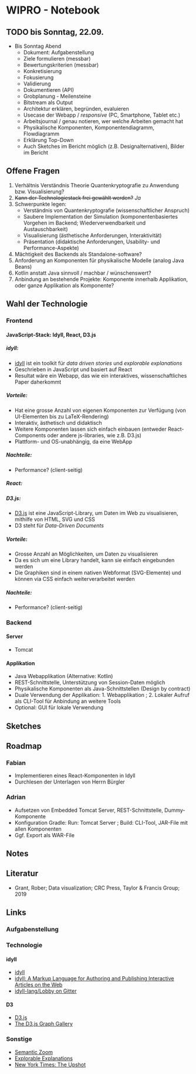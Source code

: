 # WIPRO - Notebook

## TODO bis Sonntag, 22.09. 
* Bis Sonntag Abend
	* Dokument: Aufgabenstellung
	* Ziele formulieren (messbar)
	* Bewertungskriterien (messbar)
	* Konkretisierung
	* Fokusierung
	* Validierung
	* Dokumentieren (API)
	* Grobplanung - Meilensteine
	* Bitstream als Output
	* Architektur erklären, begründen, evaluieren
	* Usecase der Webapp / *responsive* (PC, Smartphone, Tablet etc.)
	* Arbeitsjournal / genau notieren, wer welche Arbeiten gemacht hat
	* Physikalische Komponenten, Komponentendiagramm, Flowdiagramm
	* Erklärung Top-Down
	* Auch Sketches im Bericht möglich (z.B. Designalternativen), Bilder im Bericht

## Offene Fragen

1. Verhältnis Verständnis Theorie Quantenkryptografie zu Anwendung bzw. Visualisierung?
2. ~~Kann der Technologiestack frei gewählt werden?~~ _Ja_
3. Schwerpunkte legen:
	* Verständnis von Quantenkryptografie (wissenschaftlicher Anspruch)
	* Saubere Implementation der Simulation (komponentenbasiertes Vorgehen im Backend; Wiederverwendbarkeit und Austauschbarkeit)
	* Visualisierung (ästhetische Anforderungen, Interaktivität)
	* Präsentation (didaktische Anforderungen, Usability- und Performance-Aspekte) 
4. Mächtigkeit des Backends als Standalone-software?
5. Anforderung an Komponenten für physikalische Modelle (analog Java Beans)
6. Kotlin anstatt Java sinnvoll / machbar / wünschenswert? 
7. Anbindung an bestehende Projekte: Komponente innerhalb Applikation, oder ganze Applikation als Komponente? 

## Wahl der Technologie

### Frontend

#### JavaScript-Stack: Idyll, React, D3.js

##### idyll:
* [idyll](https://idyll-lang.org) ist ein toolkit für _data driven stories_ und _explorable explanations_
* Geschrieben in JavaScript und basiert auf React
* Resultat wäre ein Webapp, das wie ein interaktives, wissenschaftliches Paper daherkommt

##### Vorteile:
* Hat eine grosse Anzahl von eigenen Komponenten zur Verfügung (von UI-Elementen bis zu LaTeX-Rendering)
* Interaktiv, ästhetisch und didaktisch
* Weitere Komponenten lassen sich einfach einbauen (entweder React-Components oder andere js-libraries, wie z.B. D3.js)
* Plattform- und OS-unabhängig, da eine WebApp

##### Nachteile:
* Performance? (client-seitig)

##### React:

##### D3.js:
* [D3.js](https://d3js.org) ist eine JavaScript-Library, um Daten im Web zu visualisieren, mithilfe von HTML, SVG und CSS
* D3 steht für _Data-Driven Documents_

##### Vorteile:
* Grosse Anzahl an Möglichkeiten, um Daten zu visualisieren
* Da es sich um eine Library handelt, kann sie einfach eingebunden werden
* Die Graphiken sind in einem nativen Webformat (SVG-Elemente) und können via CSS einfach weiterverarbeitet werden

##### Nachteile:
* Performance? (client-seitig)

### Backend

#### Server
* Tomcat

#### Applikation
* Java Webapplikation (Alternative: Kotlin)
* REST-Schnittstelle, Unterstützung von Session-Daten möglich
* Physikalische Komponenten als Java-Schnittstellen (Design by contract)
* Duale Verwendung der Applikation: 1. Webapplikation ; 2. Lokaler Aufruf als CLI-Tool für Anbindung an weitere Tools
* Optional: GUI für lokale Verwendung

## Sketches

## Roadmap

### Fabian
* Implementieren eines React-Komponenten in Idyll
* Durchlesen der Unterlagen von Herrn Bürgler

### Adrian
* Aufsetzen von Embedded Tomcat Server, REST-Schnittstelle, Dummy-Komponente
* Konfiguration Gradle: Run: Tomcat Server ; Build: CLI-Tool, JAR-File mit allen Komponenten
* Ggf. Export als WAR-File

## Notes

## Literatur
* Grant, Rober; Data visualization; CRC Press, Taylor & Francis Group; 2019

## Links

### Aufgabenstellung

### Technologie

#### idyll
* [idyll](https://idyll-lang.org)
* [idyll: A Markup Language for Authoring and Publishing Interactive Articles on the Web](https://idl.cs.washington.edu/files/2018-Idyll-UIST.pdf)
* [idyll-lang/Lobby on Gitter](https://gitter.im/idyll-lang/Lobby#)

#### D3
* [D3.js](https://d3js.org)
* [The D3.js Graph Gallery](https://www.d3-graph-gallery.com)

### Sonstige
* [Semantic Zoom](https://infovis-wiki.net/wiki/Semantic_Zoom)
* [Explorable Explanations](http://worrydream.com/ExplorableExplanations/)
* [New York Times: The Upshot](https://www.nytimes.com/interactive/2019/04/22/upshot/upshot-at-five-years.html)
